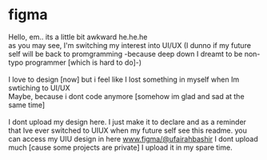 # figma

Hello, em.. its a little bit awkward he.he.he
<br> as you may see, I'm switching my interest into UI/UX (I dunno if my future self will be back to promgramming -because deep down I dreamt to be non-typo programmer [which is hard to do]-)
<br>
<br> I love to design [now] but i feel like I lost something in myself when Im swtiching to UI/UX
<br> Maybe, because i dont code anymore [somehow im glad and sad at the same time]
<br>
<br>
I dont upload my design here. I just make it to declare and as a reminder that Ive ever switched to UIUX when my future self see this readme. you can access my UIU design in here www.figma/@ufairahbashir I dont upload much [cause some projects are private] I upload it in my spare time.
